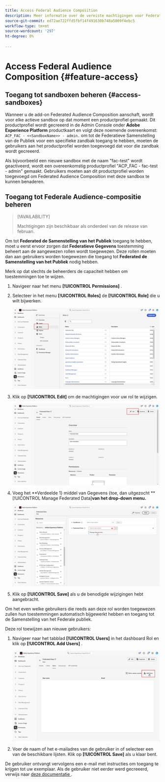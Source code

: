 ```yaml
---
title: Access Federal Audience Composition
description: Meer informatie over de vereiste machtigingen voor Federated Audience Composition
source-git-commit: ed72ae722ffd5fbf14f491630b748a5009f4ebc5
workflow-type: tm+mt
source-wordcount: '297'
ht-degree: 0%

---
```


# Access Federal Audience Composition {#feature-access}

## Toegang tot sandboxen beheren {#access-sandboxes}

Wanneer u de add-on Federated Audience Composition aanschaft, wordt voor elke actieve sandbox op dat moment een productprofiel gemaakt. Dit productprofiel wordt gecreeerd in de Admin Console onder **Adobe Experience Platform** productkaart en volgt deze noemende overeenkomst: `ACP_FAC - <<SandboxName>> - admin.` om tot de Federatieve Samenstelling van de Publiek voor een specifieke zandbak toegang te hebben, moeten de gebruikers aan het productprofiel worden toegevoegd dat voor die zandbak wordt gecreeerd.

Als bijvoorbeeld een nieuwe sandbox met de naam &quot;fac-test&quot; wordt geactiveerd, wordt een overeenkomstig productprofiel &quot;ACP_FAC - fac-test - admin&quot; gemaakt. Gebruikers moeten aan dit productprofiel worden toegevoegd om Federated Audience Composition met deze sandbox te kunnen benaderen.

## Toegang tot Federale Audience-compositie beheren

>[!AVAILABILITY]
>
>Machtigingen zijn beschikbaar als onderdeel van de release van februari.

Om tot **Federated de Samenstelling van het Publiek** toegang te hebben, moet u eerst ervoor zorgen dat **Federatieve Gegevens** toestemming beheert aan de aangewezen rollen wordt toegewezen. Deze rollen moeten dan aan gebruikers worden toegewezen die toegang tot **Federated de Samenstelling van het Publiek** nodig hebben.

Merk op dat slechts de beheerders de capaciteit hebben om toestemmingen toe te wijzen.

1. Navigeer naar het menu **[!UICONTROL Permissions]** .

1. Selecteer in het menu **[!UICONTROL Roles]** de **[!UICONTROL Role]** die u wilt bijwerken.

   ![](assets/access_fda_1.png)

1. Klik op **[!UICONTROL Edit]** om de machtigingen voor uw rol te wijzigen.

   ![](assets/access_fda_2.png)

1. Voeg het **Verdeelde 1} middel van Gegevens {toe, dan uitgezocht **[!UICONTROL Manage Federated Data]**van het drop-down menu.**

   ![](assets/access_fda_3.png)

1. Klik op **[!UICONTROL Save]** als u de benodigde wijzigingen hebt aangebracht.

Om het even welke gebruikers die reeds aan deze rol worden toegewezen zullen hun toestemmingen automatisch bijgewerkt hebben en toegang tot de Samenstelling van het Federale publiek.

Deze rol toewijzen aan nieuwe gebruikers:

1. Navigeer naar het tabblad **[!UICONTROL Users]** in het dashboard Rol en klik op **[!UICONTROL Add Users]** .

   ![](assets/access_fda_4.png)

1. Voer de naam of het e-mailadres van de gebruiker in of selecteer een van de beschikbare lijsten. Klik op **[!UICONTROL Save]** als u klaar bent.

De gebruiker ontvangt vervolgens een e-mail met instructies om toegang te krijgen tot uw exemplaar. Als de gebruiker niet eerder werd gecreeerd, verwijs naar [ deze documentatie ](https://experienceleague.adobe.com/en/docs/experience-platform/access-control/abac/permissions-ui/users).


